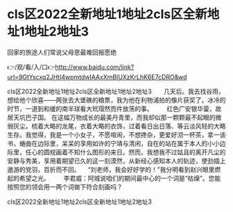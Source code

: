 #  cls区2022全新地址1地址2cls区全新地址1地址2地址3
回家的旅途人们常说父母恩最难回报愿绝

👉/观/看/入/口👉http://www.baidu.com/link?url=9GtYscxq2JHtl4wpmtdwIAAxXmBlUXzKrLhK6E7cDRO&wd

 cls区2022全新地址1地址2cls区全新地址1地址2地址3　　几天后。我去找谷雨，想给他个欣喜——两张去大堡礁的粮票，我为他在利物浦拍的像片获奖了。冰冷的时节，一道到和缓的南半球看大玳瑁然而件放荡的事。
　　红色广安银华蓥，故居天坑巴子国。
在这幅万物成长的最美丹青里，而我却似那一颗颗最不起眼的微弱灰尘。梳着大略的龙尾，衣着大略的衣饰，过着看日出日落、等云淡风轻的大略生存。我觉得，我是一个小女子，不愿喧闹，不想搀杂，更爱好沏一杯茶，拿一该书，蜷曲在边际里，呆呆的享用如许的宁靖与清闲，自在的站在属于本人的小小边际里，任心的圆规画着不知什么图形的来日。然而，我想我不过姑且的离开凡尘的安静与秀美，享用着期望已久的这一刻漠然，从新经心感知本人的轨迹，使劲插上遨游的党羽，百折而不回。
　“刘老师，我会好好学的！”我分明看到赵兴眼里燃起的希望之光。
　　李君威：阿城说咱们的期间最中心的一个词是“枯燥”。您能按照您的领会用一两个词做下符合刻画吗？

cls区2022全新地址1地址2cls区全新地址1地址2地址3

